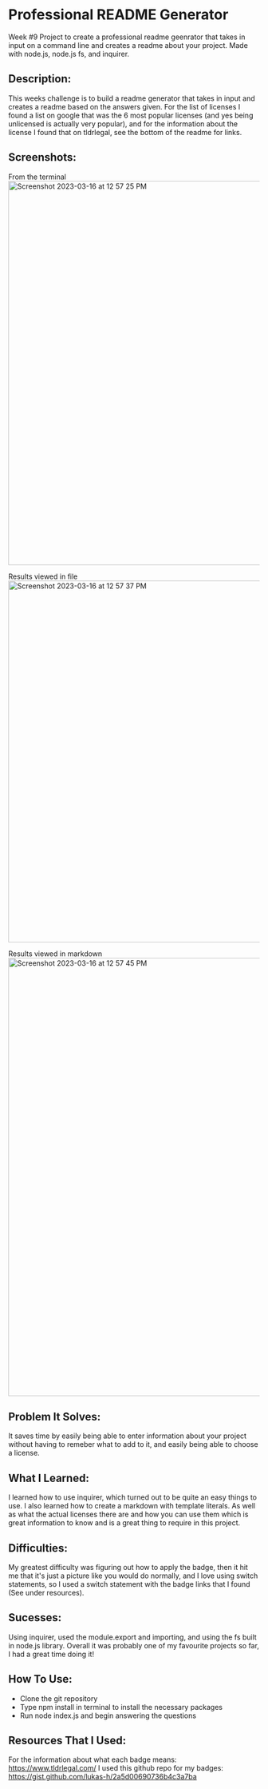 # Professional README Generator 
Week #9 Project to create a professional readme geenrator that takes in input on a command line and creates a readme about your project. Made with node.js, node.js fs, and inquirer. 

## Description:
This weeks challenge is to build a readme generator that takes in input and creates a readme based on the answers given. For the list of licenses I found a list on google that was the 6 most popular licenses (and yes being unlicensed is actually very popular), and for the information about the license I found that on tldrlegal, see the bottom of the readme for links.

## Screenshots:
From the terminal
<img width="769" alt="Screenshot 2023-03-16 at 12 57 25 PM" src="https://user-images.githubusercontent.com/109821108/225679323-80d6f1db-d4cb-47a7-925d-293bf5121a7f.png">

Results viewed in file
<img width="724" alt="Screenshot 2023-03-16 at 12 57 37 PM" src="https://user-images.githubusercontent.com/109821108/225679338-2c7aaa7d-3c8b-4e86-9eef-6749c515172f.png">

Results viewed in markdown
<img width="877" alt="Screenshot 2023-03-16 at 12 57 45 PM" src="https://user-images.githubusercontent.com/109821108/225679350-e066c7de-1ab2-4de7-b353-173c7c69345a.png">

## Problem It Solves:
It saves time by easily being able to enter information about your project without having to remeber what to add to it, and easily being able to choose a license. 

## What I Learned:
I learned how to use inquirer, which turned out to be quite an easy things to use. 
I also learned how to create a markdown with template literals. 
As well as what the actual licenses there are and how you can use them which is great information to know and is a great thing to require in this project. 

## Difficulties:
My greatest difficulty was figuring out how to apply the badge, then it hit me that it's just a picture like you would do normally, and I love using switch statements, so I used a switch statement with the badge links that I found (See under resources). 

## Sucesses:
Using inquirer, used the module.export and importing, and using the fs built in node.js library. Overall it was probably one of my favourite projects so far, I had a great time doing it!

## How To Use:
- Clone the git repository
- Type npm install in terminal to install the necessary packages
- Run node index.js and begin answering the questions

## Resources That I Used: 
For the information about what each badge means: 
https://www.tldrlegal.com/
I used this github repo for my badges:
https://gist.github.com/lukas-h/2a5d00690736b4c3a7ba

